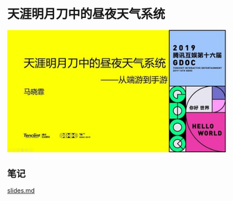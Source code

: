 # 天涯明月刀中的昼夜天气系统

![cover](https://raw.githubusercontent.com/Ubpa/ImgBed/master/Note/CG/courses/2019_TYMYD/cover.jpg)

## 笔记

[slides.md](notes/slides.md) 

